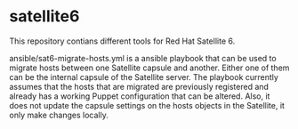 # satellite6

This repository contians different tools for Red Hat Satellite 6.

ansible/sat6-migrate-hosts.yml is a ansible playbook that can be used to migrate hosts between one Satellite capsule and another. Either one of them can be the internal capsule of the Satellite server. The playbook currently assumes that the hosts that are migrated are previously registered and already has a working Puppet configuration that can be altered. Also, it does not update the capsule settings on the hosts objects in the Satellite, it only make changes locally.
